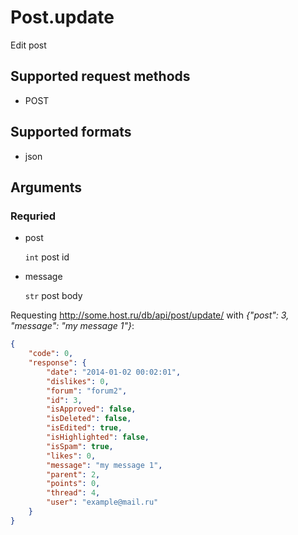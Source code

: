 # Post.update
Edit post

## Supported request methods 
* POST

## Supported formats
* json

## Arguments


### Requried
* post

   ```int``` post id
* message

   ```str``` post body


Requesting http://some.host.ru/db/api/post/update/ with *{"post": 3, "message": "my message 1"}*:
```json
{
    "code": 0,
    "response": {
        "date": "2014-01-02 00:02:01",
        "dislikes": 0,
        "forum": "forum2",
        "id": 3,
        "isApproved": false,
        "isDeleted": false,
        "isEdited": true,
        "isHighlighted": false,
        "isSpam": true,
        "likes": 0,
        "message": "my message 1",
        "parent": 2,
        "points": 0,
        "thread": 4,
        "user": "example@mail.ru"
    }
}
```
